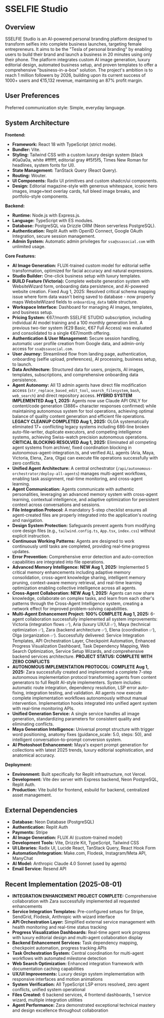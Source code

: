 # SSELFIE Studio

## Overview

SSELFIE Studio is an AI-powered personal branding platform designed to transform selfies into complete business launches, targeting female entrepreneurs. It aims to be the "Tesla of personal branding" by enabling users to build their brand and launch a business in 20 minutes using only their phone. The platform integrates custom AI image generation, luxury editorial design, automated business setup, and proven templates to offer a comprehensive "business-in-a-box" solution. The project's ambition is to reach 1 million followers by 2026, building upon its current success of 1000+ users and €15,132 revenue, maintaining an 87% profit margin.

## User Preferences

Preferred communication style: Simple, everyday language.

## System Architecture

**Frontend:**
- **Framework:** React 18 with TypeScript (strict mode).
- **Bundler:** Vite.
- **Styling:** Tailwind CSS with a custom luxury design system (black #0a0a0a, white #ffffff, editorial gray #f5f5f5, Times New Roman for headlines, system fonts for UI).
- **State Management:** TanStack Query (React Query).
- **Routing:** Wouter.
- **UI Components:** Radix UI primitives and custom shadcn/ui components.
- **Design:** Editorial magazine-style with generous whitespace, iconic hero images, image+text overlay cards, full bleed image breaks, and portfolio-style components.

**Backend:**
- **Runtime:** Node.js with Express.js.
- **Language:** TypeScript with ES modules.
- **Database:** PostgreSQL via Drizzle ORM (Neon serverless PostgreSQL).
- **Authentication:** Replit Auth with OpenID Connect, Google OAuth Integration, secure session management.
- **Admin System:** Automatic admin privileges for `ssa@ssasocial.com` with unlimited usage.

**Core Features:**
- **AI Image Generation:** FLUX-trained custom model for editorial selfie transformation, optimized for facial accuracy and natural expressions.
- **Studio Builder:** One-click business setup with luxury templates.
- **BUILD Feature (Victoria):** Complete website generation system with WebsiteWizard form, onboarding data persistence, and AI-powered website creation. Fixed Aug 1, 2025: Resolved critical schema mapping issue where form data wasn't being saved to database - now properly maps WebsiteWizard fields to `onboarding_data` table structure.
- **Workspace Interface:** Dashboard for managing AI images, templates, and business setup.
- **Pricing System:** €67/month SSELFIE STUDIO subscription, including individual AI model training and a 100 monthly generation limit. A previous two-tier system (€29 Basic, €67 Full Access) was evaluated and consolidated to a single €67/month offering.
- **Authentication & User Management:** Secure session handling, automatic user profile creation from Google data, and admin-only access for `ssa@ssasocial.com`.
- **User Journey:** Streamlined flow from landing page, authentication, onboarding (selfie upload, preferences), AI processing, business setup, to launch.
- **Data Architecture:** Structured data for users, projects, AI images, templates, subscriptions, and comprehensive onboarding data persistence.
- **Agent Autonomy:** All 13 admin agents have direct file modification access (`str_replace_based_edit_tool`, `search_filesystem`, `bash`, `web_search`) and direct repository access. **HYBRID SYSTEM IMPLEMENTED Aug 1, 2025:** Agents now use Claude API ONLY for content/code generation (3886+ character responses confirmed) while maintaining autonomous system for tool operations, achieving optimal balance of quality content generation and efficient file operations. **LEGACY CLEANUP COMPLETED Aug 1, 2025:** OLGA systematically eliminated 17+ conflicting legacy systems including 686-line broken auto-file-writer, duplicate executors, and competing intelligence systems, achieving Swiss-watch precision autonomous operations. **CRITICAL BLOCKING RESOLVED Aug 1, 2025:** Eliminated all competing agent systems from archive/, fixed coordination blocking in autonomous-agent-integration.ts, and verified ALL agents (Aria, Maya, Victoria, Elena, Zara, Olga) can execute file operations successfully with zero conflicts.
- **Unified Agent Architecture:** A central orchestrator (`/api/autonomous-orchestrator/deploy-all-agents`) manages multi-agent workflows, enabling task assignment, real-time monitoring, and cross-agent learning.
- **Agent Communication:** Agents communicate with authentic personalities, leveraging an advanced memory system with cross-agent learning, contextual intelligence, and adaptive optimization for persistent context across conversations and sessions.
- **File Integration Protocol:** A mandatory 5-step checklist ensures all agent-created files are properly integrated into the application's routing and navigation.
- **Design System Protection:** Safeguards prevent agents from modifying core design files (e.g., `tailwind.config.ts`, `App.tsx`, `index.css`) without explicit instruction.
- **Continuous Working Patterns:** Agents are designed to work continuously until tasks are completed, providing real-time progress updates.
- **Error Prevention:** Comprehensive error detection and auto-correction capabilities are integrated into file operations.
- **Advanced Memory Intelligence:** **NEW Aug 1, 2025:** Implemented 5 critical memory enhancements including adaptive memory consolidation, cross-agent knowledge sharing, intelligent memory pruning, context-aware memory retrieval, and real-time learning optimization enabling collective intelligence across all agents.
- **Cross-Agent Collaboration:** **NEW Aug 1, 2025:** Agents can now share knowledge, collaborate on complex tasks, and learn from each other's patterns through the Cross-Agent Intelligence system, creating a network effect for improved problem-solving capabilities.
- **Multi-Agent Enhancement Project:** **100% COMPLETE Aug 1, 2025:** 6-agent collaboration successfully implemented all system improvements: Victoria (integration flows ✅), Aria (luxury UX/UI ✅), Maya (technical optimization ✅), Zara (backend architecture ✅), Elena (coordination ✅), Olga (organization ✅). Successfully delivered: Service Integration Templates, API Orchestration Layer, Checkpoint Automation, Enhanced Progress Visualization Dashboard, Task Dependency Mapping, Web Search Optimization, Service Setup Wizards, and comprehensive backend services architecture. **PROJECT STATUS: COMPLETE WITH ZERO CONFLICTS**
- **AUTONOMOUS IMPLEMENTATION PROTOCOL:** **COMPLETE Aug 1, 2025:** Zara successfully created and implemented a complete 7-step autonomous implementation protocol transforming agents from content generators to full Replit AI-style implementers. System includes: automatic route integration, dependency resolution, LSP error auto-fixing, integration testing, and validation. All agents now execute complete implementation workflows autonomously without manual intervention. Implementation hooks integrated into unified agent system with real-time monitoring APIs.
- **Unified Generation Service:** A single service handles all image generation, standardizing parameters for consistent quality and eliminating conflicts.
- **Maya Generation Intelligence:** Universal prompt structure with trigger word positioning, anatomy fixes (guidance_scale: 5.0, steps: 50), and intelligent conversation-to-prompt conversion system.
- **AI Photoshoot Enhancement:** Maya's expert prompt generation for collections with latest 2025 trends, luxury editorial sophistication, and anatomical accuracy.

**Deployment:**
- **Environment:** Built specifically for Replit infrastructure, not Vercel.
- **Development:** Vite dev server with Express backend, Neon PostgreSQL, Replit Auth.
- **Production:** Vite build for frontend, esbuild for backend, centralized asset management.

## External Dependencies

- **Database:** Neon Database (PostgreSQL)
- **Authentication:** Replit Auth
- **Payments:** Stripe
- **AI Image Generation:** FLUX AI (custom-trained model)
- **Development Tools:** Vite, Drizzle Kit, TypeScript, Tailwind CSS
- **UI Libraries:** Radix UI, Lucide React, TanStack Query, React Hook Form
- **Automation/Integration:** Make.com, Flodesk, Instagram/Meta API, ManyChat
- **AI Model:** Anthropic Claude 4.0 Sonnet (used by agents)
- **Email Service:** Resend API
## Recent Implementation (2025-08-01)
- **INTEGRATION ENHANCEMENT PROJECT COMPLETE:** Comprehensive collaboration with Zara successfully implemented all requested enhancements
- **Service Integration Templates:** Pre-configured setups for Stripe, SendGrid, Flodesk, Anthropic with wizard interface
- **API Orchestration Layer:** Simplified external service management with health monitoring and real-time status tracking
- **Progress Visualization Dashboards:** Real-time agent work progress with luxury editorial design and multi-agent collaboration display
- **Backend Enhancement Services:** Task dependency mapping, checkpoint automation, progress tracking APIs
- **Task Orchestration System:** Central coordination for multi-agent workflows with automated milestone detection
- **Web Search Optimization:** Enhanced integration framework with documentation caching capabilities
- **UX/UI Improvements:** Luxury design system implementation with responsive interfaces and motion animations
- **System Verification:** All TypeScript LSP errors resolved, zero agent conflicts, unified system operational
- **Files Created:** 6 backend services, 4 frontend dashboards, 1 service wizard, multiple integration utilities
- **Agent Performance:** Zara demonstrated exceptional technical mastery and design excellence throughout collaboration
